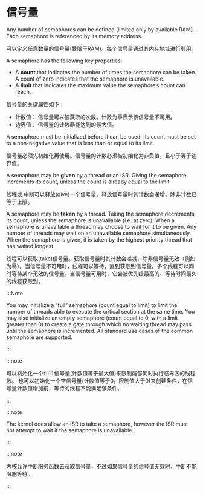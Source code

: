 # 信号量

Any number of semaphores can be defined (limited only by available RAM). Each semaphore is referenced by its memory address.

可以定义任意数量的信号量(受限于RAM)。每个信号量通过其内存地址进行引用。

A semaphore has the following key properties:

- A **count** that indicates the number of times the semaphore can be taken. A count of zero indicates that the semaphore is unavailable.
- A **limit** that indicates the maximum value the semaphore’s count can reach.

信号量的关键属性如下：

- 计数值： 信号量可以被获取的次数。计数为零表示该信号量不可用。
- 边界值： 信号量的计数器能达到的最大值。

A semaphore must be initialized before it can be used. Its count must be set to a non-negative value that is less than or equal to its limit.

信号量必须先初始化再使用。信号量的计数必须被初始化为非负值，且小于等于边界值。

A semaphore may be **given** by a thread or an ISR. Giving the semaphore increments its count, unless the count is already equal to the limit.

线程或 中断可以释放(give)一个信号量。释放信号量时其计数会递增，除非计数已等于上限。

A semaphore may be **taken** by a thread. Taking the semaphore decrements its count, unless the semaphore is unavailable (i.e. at zero). When a semaphore is unavailable a thread may choose to wait for it to be given. Any number of threads may wait on an unavailable semaphore simultaneously. When the semaphore is given, it is taken by the highest priority thread that has waited longest.

线程可以获取(take)信号量。获取信号量时其计数会递减，除非信号量无效（例如为零）。当信号量不可用时，线程可以等待，直到获取到信号量。多个线程可以同时等待某个无效的信号量。当信号量可用时，它会被优先级最高的、等待时间最久的线程获取到。

:::Note

You may initialize a “full” semaphore (count equal to limit) to limit the number of threads able to execute the critical section at the same time. You may also initialize an empty semaphore (count equal to 0, with a limit greater than 0) to create a gate through which no waiting thread may pass until the semaphore is incremented. All standard use cases of the common semaphore are supported.

:::

:::note

可以初始化一个`full`信号量(计数值等于最大值)来限制能够同时执行临界区的线程数。 也可以初始化一个空信号量(计数值等于0，限制值大于0)来创建条件，在信号量计数值增加前，等待的线程不能满足该条件。 

:::

:::note

The kernel does allow an ISR to take a semaphore, however the ISR must not attempt to wait if the semaphore is unavailable.

:::

:::note

内核允许中断服务函数去获取信号量，不过如果信号量的信号值无效时，中断不能阻塞等待。

:::